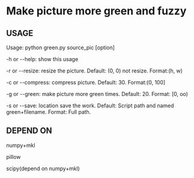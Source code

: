 # Make picture more green and fuzzy #

## USAGE ##

Usage: python green.py source_pic [option]

-h or --help: show this usage

-r or --resize: resize the picture. Default: (0, 0) not resize. Format:(h, w) 

-c or --compress: compress picture. Default: 30. Format:(0, 100]

-g or --green: make picture more green times. Default: 20. Format: [0, oo)

-s or --save: location save the work. Default: Script path and named green+filename. Format: Full path.


## DEPEND ON ##
numpy+mkl

pillow

scipy(depend on numpy+mkl)
